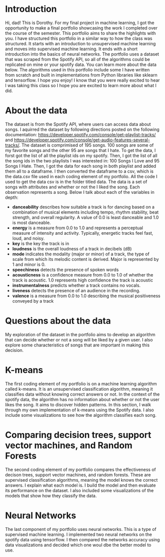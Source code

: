 # Introduction
Hi, dad! This is Dorothy. For my final project in machine learning, I got the opportunity to make a final portfolio showcasing the work I completed over the course of the semester. This portfolio aims to share the highlights with you. I have structured this portfolio in a similar way to how the class was structured. It starts with an introduction to unsupervised machine learning and moves into supervised machine learning. It ends with a short introduction into the basics of neural networks. The portfolio uses a dataset that was scraped from the Spotify API, so all of the algorithms could be replicated on mine or your spotify data. You can learn more about the data below. The algorithms used in this portfolio include some I have written from scratch and built in implementations from Python libraries like sklearn and tensorflow. I hope you enjoy! I know that you were really excited to hear I was taking this class so I hope you are excited to learn more about what I did. 

# About the data
The dataset is from the Spotify API, where users can access data about songs. I aquirred the dataset by following directions posted on the following documentation: https://developer.spotify.com/console/get-playlist-tracks/ and https://developer.spotify.com/console/get-audio-features-several-tracks/. The dataset is comprimised of 195 songs. 100 songs are some of my favorite songs and the other 95 are songs that I hate. To get the data, I forst got the list of all the playlist ids on my spotify. Then, I got the list of all the song ids in the two playlists I was interested in: 100 Songs I Love and 95 Songs I Hate. Then, I got the data for each song in both playlist and added them all to a dataframe. I then converted the dataframe to a csv, which is the data.csv file used in each coding element of my portfolio. All the code I used to get the data csv is in the folder titled data. The data is a set of songs with attributes and whether or not the I liked the song. Each observation represents a song. Below I talk about each of the variables in depth:
* **danceability** describes how suitable a track is for dancing based on a combination of musical elements including tempo, rhythm stability, beat strength, and overall regularity. A value of 0.0 is least danceable and 1.0 is most danceable.
* **energy** is a measure from 0.0 to 1.0 and represents a perceptual measure of intensity and activity. Typically, energetic tracks feel fast, loud, and noisy. 
* **key** is the key the track is in
* **loudness** is the overall loudness of a track in decibels (dB)
* **mode** indicates the modality (major or minor) of a track, the type of scale from which its melodic content is derived. Major is represented by 1 and minor is 0.
* **speechiness** detects the presence of spoken words
* **acousticness** is a confidence measure from 0.0 to 1.0 of whether the track is acoustic. 1.0 represents high confidence the track is acoustic
* **instrumentalness** predicts whether a track contains no vocals.
* **liveness** detects the presence of an audience in the recording.
* **valence** is a measure from 0.0 to 1.0 describing the musical positiveness conveyed by a track

# Questions about the data
My exploration of the dataset in the portfolio aims to develop an algorithm that can decide whether or not a song will be liked by a given user. I also explore some characteristics of songs that are important in making this decision. 

# K-means
The first coding element of my portfolio is on a machine learning algorithm called k-means. It is an unsupervised classification algorithm, meaning it classifies data without knowing correct answers or not. In the context of the spotify data, the algorithm has no information about whether or not the user likes the song. It aims to discover hidden patterns. In this section, I walk through my own implementation of k-means using the Spotify data. I also include some visualizations to see how the algorithm classifies each song. 

# Comparing decision trees, support vector machines, and Random Forests
The second coding element of my portfolio compares the effectiveness of decison trees, support vector machines, and random forests. These are supervised classification algorithms, meaning the model knows the correct answers. I explain what each model is. I build the model and then evaluate its performance on the dataset. I also included some visualizations of the models that show how they classify the data. 

# Neural Networks
The last component of my portfolio uses neural networks. This is a type of supervised machine learning. I implemented two neural networks on the spotify data using tensorflow. I then compared the networks accuracy using data visualizations and decided which one woul dbe the better model to use. 
